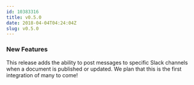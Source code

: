 ```yaml
---
id: 10383316
title: v0.5.0
date: 2018-04-04T04:24:04Z
slug: v0.5.0
---
```

    
### New Features
 
This release adds the ability to post messages to specific Slack channels when a document is published or updated. We plan that this is the first integration of many to come!
      